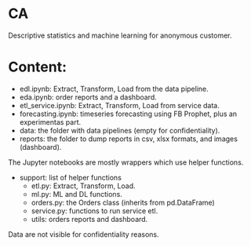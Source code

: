 # CA
Descriptive statistics and machine learning for anonymous customer.

# Content:

- edl.ipynb: Extract, Transform, Load from the data pipeline.
- eda.ipynb: order reports and a dashboard.
- etl_service.ipynb: Extract, Transform, Load from service data.
- forecasting.ipynb: timeseries forecasting using FB Prophet, plus an experimentas part.
- data: the folder with data pipelines (empty for confidentiality).
- reports: the folder to dump reports in csv, xlsx formats, and images (dashboard).

The Jupyter notebooks are mostly wrappers which use helper functions.

- support: list of helper functions
  -  etl.py: Extract, Transform, Load.
  -  ml.py: ML and DL functions.
  -  orders.py: the Orders class (inherits from pd.DataFrame)
  -  service.py: functions to run service etl.
  -  utils: orders reports and dashboard.

Data are not visible for confidentiality reasons.
